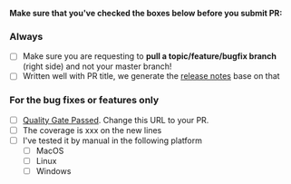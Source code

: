 **Make sure that you've checked the boxes below before you submit PR:**

### Always

- [ ] Make sure you are requesting to **pull a topic/feature/bugfix branch** (right side) and not your master branch!
- [ ] Written well with PR title, we generate the [release notes](https://github.com/jenkins-zh/jenkins-cli/releases) base on that

### For the bug fixes or features only

- [ ] [Quality Gate Passed](https://sonarcloud.io/dashboard?id=jenkins-zh_jenkins-cli). Change this URL to your PR.
- [ ] The coverage is xxx on the new lines
- [ ] I've tested it by manual in the following platform
  - [ ] MacOS
  - [ ] Linux
  - [ ] Windows

<!--
Put an `x` into the [ ] to show you have filled the information
-->
